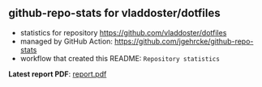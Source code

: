 ## github-repo-stats for vladdoster/dotfiles

- statistics for repository https://github.com/vladdoster/dotfiles
- managed by GitHub Action: https://github.com/jgehrcke/github-repo-stats
- workflow that created this README: `Repository statistics`

**Latest report PDF**: [report.pdf](https://github.com/vladdoster/.github/raw/github-repo-stats/vladdoster/dotfiles/latest-report/report.pdf)

